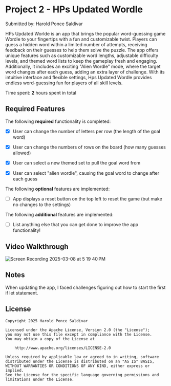 # Project 2 - HPs Updated Wordle

Submitted by: Harold Ponce Saldivar

HPs Updated Worlde is an app that brings the popular word-guessing game Wordle to your fingertips with a fun and customizable twist. Players can guess a hidden word within a limited number of attempts, receiving feedback on their guesses to help them solve the puzzle. The app offers unique features such as customizable word lengths, adjustable difficulty levels, and themed word lists to keep the gameplay fresh and engaging. Additionally, it includes an exciting "Alien Wordle" mode, where the target word changes after each guess, adding an extra layer of challenge. With its intuitive interface and flexible settings, Hps Updated Wordle provides endless word-guessing fun for players of all skill levels.

Time spent: **2** hours spent in total

## Required Features

The following **required** functionality is completed:

- [X] User can change the number of letters per row (the length of the goal word)
- [X] User can change the numbers of rows on the board (how many guesses allowed)
- [X] User can select a new themed set to pull the goal word from
- [X] User can select "alien wordle", causing the goal word to change after each guess


The following **optional** features are implemented:

- [ ] App displays a reset button on the top left to reset the game (but make no changes to the settings)

The following **additional** features are implemented:

- [ ] List anything else that you can get done to improve the app functionality!

## Video Walkthrough

![Screen Recording 2025-03-08 at 5 19 40 PM](https://github.com/user-attachments/assets/11668937-2c47-43da-b1d2-d0ab0866cf78)




## Notes

When updating the app, I faced challenges figuring out how to start the first if let statement.

## License

    Copyright 2025 Harold Ponce Saldivar

    Licensed under the Apache License, Version 2.0 (the "License");
    you may not use this file except in compliance with the License.
    You may obtain a copy of the License at

        http://www.apache.org/licenses/LICENSE-2.0

    Unless required by applicable law or agreed to in writing, software
    distributed under the License is distributed on an "AS IS" BASIS,
    WITHOUT WARRANTIES OR CONDITIONS OF ANY KIND, either express or implied.
    See the License for the specific language governing permissions and
    limitations under the License.
